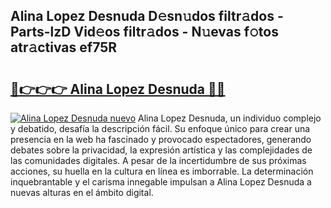 ## Alina Lopez Desnuda D𝚎sn𝚞dos filtr𝚊dos - Parts-lzD Vid𝚎os filtr𝚊dos - N𝚞evas f𝚘tos atr𝚊ctivas ef75R

# <h2><a href="http://mbd2qsg.tromn.icu/?c=Alina+Lopez+Desnuda">🔗👉👉👉 Alina Lopez Desnuda 🔗🔗</a></h2>

[![Alina Lopez Desnuda nuevo](https://i.imgur.com/pEAQMta.gif)](http://mbd2qsg.tromn.icu/?c=Alina+Lopez+Desnuda)
Alina Lopez Desnuda, un individuo complejo y debatido, desafía la descripción fácil. Su enfoque único para crear una presencia en la web ha fascinado y provocado espectadores, generando debates sobre la privacidad, la expresión artística y las complejidades de las comunidades digitales. A pesar de la incertidumbre de sus próximas acciones, su huella en la cultura en línea es imborrable. La determinación inquebrantable y el carisma innegable impulsan a Alina Lopez Desnuda a nuevas alturas en el ámbito digital.
